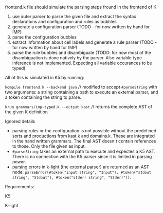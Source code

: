 frontend.k file should simulate the parsing steps fround in the frontend of K

1. use outer parser to parse the given file and extract the syntax declarations and configuration and rules as bubbles
2. generate a configuration parser (TODO - for now written by hand for IMP)
3. parse the configuration bubbles
4. extract information about cell labels and generate a rule parser (TODO - for now written by hand for IMP)
5. parse the rule bubbles and disambiguate (TODO: for now most of the disambiguation is done natively by the parser. Also variable type inference is not implemented. Expecting all variable occurances to be typed)

All of this is simulated in K5 by running:

`kompile frontend.k --backend java` // modified to accept `#parseString` with two arguments: a string containing a path to execute an external parser, and a token containing the string to parse.

`krun grammars/imp-typed.k --output kast` // returns the complete AST of the given K definition

Ignored details

- parsing rules or the configuration is not possible without the predefined sorts and productions from kast.k and domains.k. These are integrated in the hand written grammars. The final AST doesn't contain references to those. Only the file given as input.
- `#parseString` takes an external path to execute and expectes a K5 AST. There is no connection with the K5 parser since it is limited in parsing power.
- parsing errors in k-light (the external parser) are returned as an AST node: `parseError(#token("input string", "Input"), #token("stdout string", "Stdout"), #token("stderr string", "Stderr"))`.

Requirements:

K5

K-light

